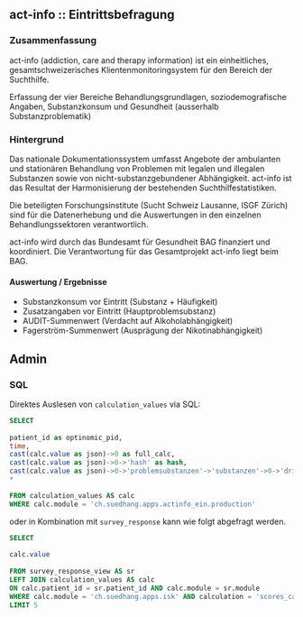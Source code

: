 ## act-info :: Eintrittsbefragung

### Zusammenfassung
act-info (addiction, care and therapy information) ist ein einheitliches, gesamtschweizerisches Klientenmonitoringsystem für den Bereich der Suchthilfe.

Erfassung der vier Bereiche Behandlungsgrundlagen, soziodemografische Angaben, Substanzkonsum und Gesundheit (ausserhalb Substanzproblematik)

### Hintergrund
Das nationale Dokumentationssystem umfasst Angebote der ambulanten und stationären Behandlung von Problemen mit legalen und illegalen Substanzen sowie von nicht-substanzgebundener Abhängigkeit. act-info ist das Resultat der Harmonisierung der bestehenden Suchthilfestatistiken.

Die beteiligten Forschungsinstitute (Sucht Schweiz Lausanne, ISGF Zürich) sind für die Datenerhebung und die Auswertungen in den einzelnen Behandlungssektoren verantwortlich.

act-info wird durch das Bundesamt für Gesundheit BAG finanziert und koordiniert. Die Verantwortung für das Gesamtprojekt act-info liegt beim BAG.

#### Auswertung / Ergebnisse
- Substanzkonsum vor Eintritt (Substanz + Häufigkeit)
- Zusatzangaben vor Eintritt (Hauptproblemsubstanz)
- AUDIT-Summenwert (Verdacht auf Alkoholabhängigkeit)
- Fagerström-Summenwert (Ausprägung der Nikotinabhängigkeit)


## Admin

### SQL

Direktes Auslesen von `calculation_values` via SQL:

```SQL
SELECT 
 
patient_id as optinomic_pid,
time,
cast(calc.value as json)->0 as full_calc,
cast(calc.value as json)->0->'hash' as hash,
cast(calc.value as json)->0->'problemsubstanzen'->'substanzen'->0->'drinks'->'gramm_total' as gramm,
*

FROM calculation_values AS calc 
WHERE calc.module = 'ch.suedhang.apps.actinfo_ein.production' 
```

oder in Kombination mit `survey_response` kann wie folgt abgefragt werden.

```SQL
SELECT 
 
calc.value
 
FROM survey_response_view AS sr 
LEFT JOIN calculation_values AS calc
ON calc.patient_id = sr.patient_id AND calc.module = sr.module
WHERE calc.module = 'ch.suedhang.apps.isk' AND calculation = 'scores_calculation'
LIMIT 5
```
